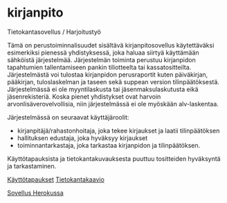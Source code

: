 # kirjanpito
Tietokantasovellus / Harjoitustyö

Tämä on perustoiminnalisuudet sisältävä kirjanpitosovellus käytettäväksi esimerkiksi pienessä yhdistyksessä, joka haluaa siirtyä käyttämään sähköistä järjestelmää.
Järjestelmän toiminta perustuu kirjanpidon tapahtumien tallentamiseen pankin tiliotteelta tai kassatositteilta.
Järjestelmästä voi tulostaa kirjanpidon perusraportit kuten päiväkirjan, pääkirjan, tuloslaskelman ja taseen sekä suppean version tilinpäätöksestä.
Järjestelmässä ei ole myyntilaskusta tai jäsenmaksulaskutusta eikä jäsenrekisteriä. Koska pienet yhdistykset ovat harvoin arvonlisäverovelvollisia, niin järjestelmässä ei ole myöskään alv-laskentaa.

Järjestelmässä on seuraavat käyttäjäroolit:
- kirjanpitäjä/rahastonhoitaja, joka tekee kirjaukset ja laatii tilinpäätöksen
- hallituksen edustaja, joka hyväksyy kirjaukset
- toiminnantarkastaja, joka tarkastaa kirjanpidon ja tilinpäätöksen.

Käyttötapauksista ja tietokantakuvauksesta puuttuu tositteiden hyväksyntä ja tarkastaminen.

[Käyttötapaukset](https://github.com/majormalfunk/kirjanpito/blob/master/documentation/kayttotapaukset)
[Tietokantakaavio](https://github.com/majormalfunk/kirjanpito/blob/master/documentation/Tietokantakaavio.png)

[Sovellus Herokussa](https://kirjanpython.herokuapp.com)
